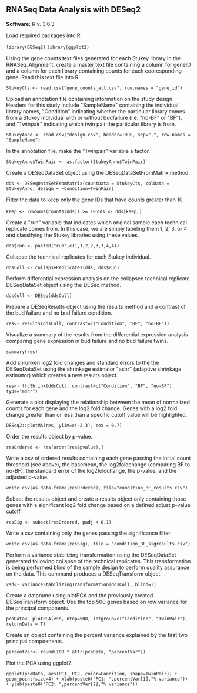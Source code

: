 ## RNASeq Data Analysis with DESeq2

**Software:**
R v. 3.6.3

Load required packages into R.

```library(DESeq2)```
```library(ggplot2)```

Using the gene counts text files generated for each Stukey library in the RNASeq_Alignment, create a master text file containing a column for geneID and a column for each library containing counts for each cooresponding gene. Read this text file into R.

```StukeyCts <- read.csv("gene_counts_all.csv", row.names = "gene_id")```

Upload an annotation file containing information on the study design. Headers for this study include "SampleName" containing the individual library names, "Condition" indicating whether the particular library comes from a Stukey individual with or without budfailure (i.e. "no-BF" or "BF"), and "Twinpair" indicating which twin pair the particular library is from.

```StukeyAnno <- read.csv("design.csv", header=TRUE, sep=",", row.names = "SampleName")```

In the annotation file, make the "Twinpair" variable a factor.

```StukeyAnno$TwinPair <- as.factor(StukeyAnno$TwinPair)```

Create a DESeqDataSet object using the DESeqDataSetFromMatrix method.

```dds <- DESeqDataSetFromMatrix(countData = StukeyCts, colData = StukeyAnno, design = ~Condition+TwinPair)```

Filter the data to keep only the gene IDs that have counts greater than 10.

```keep <- rowSums(counts(dds)) >= 10```
```dds <- dds[keep,]```

Create a "run" variable that indicates which original sample each technical replicate comes from. In this case, we are simply labeling them 1, 2, 3, or 4 and classifying the Stukey libraries using these values.

```dds$run <- paste0("run",c(1,1,2,2,3,3,4,4))```

Collapse the technical replicates for each Stukey individual.

```ddsColl <- collapseReplicates(dds, dds$run)```

Perform differential expression analysis on the collapsed technical replicate DESeqDataSet object using the DESeq method.

```ddsColl <- DESeq(ddsColl)```

Prepare a DESeqResults object using the results method and a contrast of the bud failure and no bud failure condition.

```res<- results(ddsColl, contrast=c("Condition", "BF", "no-BF"))```

Visualize a summary of the results from the differential expression analysis comparing gene expression in bud failure and no bud failure twins.

```summary(res)```

Add shrunken log2 fold changes and standard errors to the the DESeqDataSet using the shrinkage estimator "ashr" (adaptive shrinkage estimator) which creates a new results object.

```res<- lfcShrink(ddsColl, contrast=c("Condition", "BF", "no-BF"), type="ashr")```

Generate a plot displaying the relationship between the mean of normalized counts for each gene and the log2 fold change. Genes with a log2 fold change greater than or less than a specific cutoff value will be highlighted.

```DESeq2::plotMA(res, ylim=c(-2,3), cex = 0.7)```

Order the results object by p-value.

```resOrdered <- res[order(res$pvalue),]```

Write a csv of ordered results containing each gene passing the initial count threshold (see above), the basemean, the log2foldchange (comparing BF to no-BF), the standard error of the log2foldchange, the p-value, and the adjusted p-value.

```write.csv(as.data.frame(resOrdered), file="condition_BF_results.csv")```

Subset the results object and create a results object only containing those genes with a significant log2 fold change based on a defined adjust p-value cutoff.

```resSig <- subset(resOrdered, padj < 0.1)```

Write a csv containing only the genes passing the significance filter.

```write.csv(as.data.frame(resSig), file = "condition_BF_sigresults.csv")```

Perform a variance stabilizing transformation using the DESeqDataSet generated following collapse of the technical replicates. This transformation is being performed blind of the sample design to perform quality assurance on the data. This command produces a DESeqTransform object.

```vsd<- varianceStabilizingTransformation(ddsColl, blind=T)```

Create a datarame using plotPCA and the previously created DESeqTransform object. Use the top 500 genes based on row variance for the principal components.

```pcaData<- plotPCA(vsd, ntop=500, intgroup=c("Condition", "TwinPair"), returnData = T)```

Create an object containing the percent variance explained by the first two principal compoenents.

```percentVar<- round(100 * attr(pcaData, "percentVar"))```

Plot the PCA using ggplot2.

```ggplot(pcaData, aes(PC1, PC2, color=Condition, shape=TwinPair)) + geom_point(size=4) + xlab(paste0("PC1: ",percentVar[1],"% variance")) + ylab(paste0("PC2: ",percentVar[2],"% variance"))```
